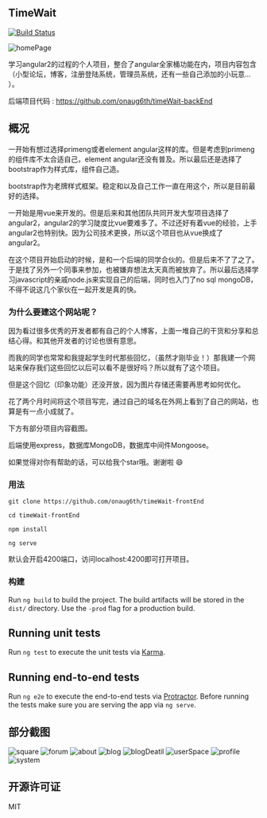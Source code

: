 ## TimeWait
[![Build Status](https://travis-ci.org/onaug6th/timeWait-frontEnd.svg?branch=master)](https://travis-ci.org/onaug6th/timeWait-frontEnd)

<img src="https://timewait-1253668581.cos.ap-chengdu.myqcloud.com/homePage.jpg" alt="homePage">

学习angular2的过程的个人项目，整合了angular全家桶功能在内，项目内容包含（小型论坛，博客，注册登陆系统，管理员系统，还有一些自己添加的小玩意... ）。

后端项目代码 : https://github.com/onaug6th/timeWait-backEnd

## 概况

一开始有想过选择primeng或者element angular这样的库。但是考虑到primeng的组件库不太合适自己，element angular还没有普及。所以最后还是选择了bootstrap作为样式库，组件自己造。

bootstrap作为老牌样式框架。稳定和以及自己工作一直在用这个，所以是目前最好的选择。

一开始是用vue来开发的。但是后来和其他团队共同开发大型项目选择了angular2，angular2的学习陡度比vue要难多了。不过还好有着vue的经验，上手angular2也特别快。因为公司技术更换，所以这个项目也从vue换成了angular2。

在这个项目开始启动的时候，是和一个后端的同学合伙的。但是后来不了了之了。于是找了另外一个同事来参加，也被嫌弃想法太天真而被放弃了。所以最后选择学习javascript的亲戚node.js来实现自己的后端，同时也入门了no sql mongoDB，不得不说这几个家伙在一起开发是真的快。

### 为什么要建这个网站呢？

因为看过很多优秀的开发者都有自己的个人博客，上面一堆自己的干货和分享和总结心得。和其他开发者的讨论也很有意思。

而我的同学也常常和我提起学生时代那些回忆，（虽然才刚毕业！）那我建一个网站来保存我们这些回忆以后可以看不是很好吗？所以就有了这个项目。

但是这个回忆（印象功能）还没开放，因为图片存储还需要再思考如何优化。

花了两个月时间将这个项目写完，通过自己的域名在外网上看到了自己的网站，也算是有一点小成就了。

下方有部分项目内容截图。

后端使用express，数据库MongoDB，数据库中间件Mongoose。

如果觉得对你有帮助的话，可以给我个star哦。谢谢啦 😄

### 用法

```
git clone https://github.com/onaug6th/timeWait-frontEnd

cd timeWait-frontEnd

npm install 

ng serve
```
默认会开启4200端口，访问localhost:4200即可打开项目。

### 构建

Run `ng build` to build the project. The build artifacts will be stored in the `dist/` directory. Use the `-prod` flag for a production build.

## Running unit tests

Run `ng test` to execute the unit tests via [Karma](https://karma-runner.github.io).

## Running end-to-end tests

Run `ng e2e` to execute the end-to-end tests via [Protractor](http://www.protractortest.org/).
Before running the tests make sure you are serving the app via `ng serve`.

## 部分截图

<img src="	https://timewait-1253668581.cos.ap-chengdu.myqcloud.com/square.jpg" alt="square" />
<img src="	https://timewait-1253668581.cos.ap-chengdu.myqcloud.com/forum.jpg" alt="forum" />
<img src="	https://timewait-1253668581.cos.ap-chengdu.myqcloud.com/about.jpg" alt="about" />
<img src="	https://timewait-1253668581.cos.ap-chengdu.myqcloud.com/blog.jpg" alt="blog" />
<img src="	https://timewait-1253668581.cos.ap-chengdu.myqcloud.com/blogDetail.jpg" alt="blogDeatil" />
<img src="	https://timewait-1253668581.cos.ap-chengdu.myqcloud.com/user.jpg" alt="userSpace" />
<img src="	https://timewait-1253668581.cos.ap-chengdu.myqcloud.com/profile.jpg" alt="profile" />
<img src="	https://timewait-1253668581.cos.ap-chengdu.myqcloud.com/system.jpg" alt="system" />

## 开源许可证

MIT
